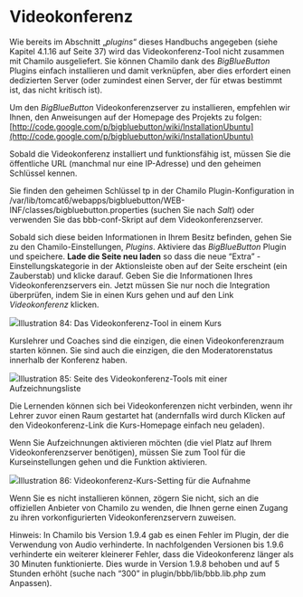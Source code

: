 # Videokonferenz

Wie bereits im Abschnitt „_plugins_“ dieses Handbuchs angegeben \(siehe Kapitel 4.1.16 auf Seite 37\) wird das Videokonferenz-Tool nicht zusammen mit Chamilo ausgeliefert. Sie können Chamilo dank des _BigBlueButton_ Plugins einfach installieren und damit verknüpfen, aber dies erfordert einen dedizierten Server \(oder zumindest einen Server, der für etwas bestimmt ist, das nicht kritisch ist\).

Um den _BigBlueButton_ Videokonferenzserver zu installieren, empfehlen wir Ihnen, den Anweisungen auf der Homepage des Projekts zu folgen: [http://code.google.com/p/bigbluebutton/wiki/InstallationUbuntu](http://code.google.com/p/bigbluebutton/wiki/InstallationUbuntu)

Sobald die Videokonferenz installiert und funktionsfähig ist, müssen Sie die öffentliche URL \(manchmal nur eine IP-Adresse\) und den geheimen Schlüssel kennen.

Sie finden den geheimen Schlüssel tp in der Chamilo Plugin-Konfiguration in /var/lib/tomcat6/webapps/bigbluebutton/WEB-INF/classes/bigbluebutton.properties \(suchen Sie nach _Salt_\) oder verwenden Sie das bbb-conf-Skript auf dem Videokonferenzserver.

Sobald sich diese beiden Informationen in Ihrem Besitz befinden, gehen Sie zu den Chamilo-Einstellungen, _Plugins_. Aktiviere das _BigBlueButton_ Plugin und speichere. **Lade die Seite neu laden** so dass die neue “Extra” -Einstellungskategorie in der Aktionsleiste oben auf der Seite erscheint \(ein Zauberstab\) und klicke darauf. Geben Sie die Informationen Ihres Videokonferenzservers ein. Jetzt müssen Sie nur noch die Integration überprüfen, indem Sie in einen Kurs gehen und auf den Link _Videokonferenz_ klicken.

![](../../.gitbook/assets/images48%20%283%29.png)Illustration 84: Das Videokonferenz-Tool in einem Kurs

Kurslehrer und Coaches sind die einzigen, die einen Videokonferenzraum starten können. Sie sind auch die einzigen, die den Moderatorenstatus innerhalb der Konferenz haben.

![](../../.gitbook/assets/images62%20%284%29.png)Illustration 85: Seite des Videokonferenz-Tools mit einer Aufzeichnungsliste

Die Lernenden können sich bei Videokonferenzen nicht verbinden, wenn ihr Lehrer zuvor einen Raum gestartet hat \(andernfalls wird durch Klicken auf den Videokonferenz-Link die Kurs-Homepage einfach neu geladen\).

Wenn Sie Aufzeichnungen aktivieren möchten \(die viel Platz auf Ihrem Videokonferenzserver benötigen\), müssen Sie zum Tool für die Kurseinstellungen gehen und die Funktion aktivieren.

![](../../.gitbook/assets/images63%20%284%29.png)Illustration 86: Videokonferenz-Kurs-Setting für die Aufnahme

Wenn Sie es nicht installieren können, zögern Sie nicht, sich an die offiziellen Anbieter von Chamilo zu wenden, die Ihnen gerne einen Zugang zu ihren vorkonfigurierten Videokonferenzservern zuweisen.

Hinweis: In Chamilo bis Version 1.9.4 gab es einen Fehler im Plugin, der die Verwendung von Audio verhinderte. In nachfolgenden Versionen bis 1.9.6 verhinderte ein weiterer kleinerer Fehler, dass die Videokonferenz länger als 30 Minuten funktionierte. Dies wurde in Version 1.9.8 behoben und auf 5 Stunden erhöht \(suche nach “300” in plugin/bbb/lib/bbb.lib.php zum Anpassen\).